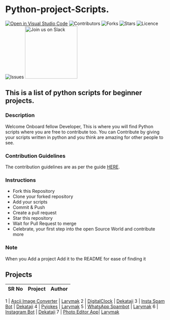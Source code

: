 # Python-project-Scripts.

[![Open in Visual Studio Code](https://open.vscode.dev/badges/open-in-vscode.svg)](https://open.vscode.dev/larymak/Python-project-Scripts)
![Contributors](https://img.shields.io/github/contributors/larymak/Python-project-Scripts?style=plastic)
![Forks](https://img.shields.io/github/forks/larymak/Python-project-Scripts)
![Stars](https://img.shields.io/github/stars/larymak/Python-project-Scripts)
![Licence](https://img.shields.io/github/license/larymak/Python-project-Scripts)
![Issues](https://img.shields.io/github/issues/larymak/Python-project-Scripts)
<a href="https://join.slack.com/t/ngc-goz8665/shared_invite/zt-r01kumfq-dQUT3c95BxEP_fnk4yJFfQ">
<img alt="Join us on Slack" src="https://raw.githubusercontent.com/netlify/netlify-cms/master/website/static/img/slack.png" width="165"/>
</a>

## This is a list of python scripts for beginner projects.

### Description

Welcome Onboard fellow Developer, This is where you will find Python scripts where you are free to contribute too.
You can Contribute by giving your scripts written in python and you think are amazing for other people to see.

### Contribution Guidelines

The contribution guidelines are as per the guide [HERE](https://github.com/larymak/Python-project-Scripts/blob/main/CONTRIBUTING.md).

### Instructions

- Fork this Repository
- Clone your forked repository
- Add your scripts
- Commit & Push
- Create a pull request
- Star this repository
- Wait for Pull Request to merge
- Celebrate, your first step into the open Source World and contribute more

### Note

When you Add a project Add it to the README for ease of finding it

## Projects

SR No   | Project | Author  
--- | --- | ---

1 | [Ascii Image Converter](https://github.com/larymak/Python-project-Scripts/tree/master/image-ascii) | [Larymak](https://github.com/larymak)
2 | [DigitalClock](https://github.com/larymak/Python-project-Scripts/tree/main/DigitalClock) | [Dekataji](https://github.com/dekataji)
3 | [Insta Spam Bot](https://github.com/larymak/Python-project-Scripts/tree/main/InstaSpamBot) | [Dekataji](https://github.com/dekataji)
4 | [Pyjokes](https://github.com/larymak/Python-project-Scripts/tree/master/pyjokes) | [Larymak](https://github.com/larymak)
5 | [WhatsApp Spambot](https://github.com/larymak/Python-project-Scripts/tree/master/whatsapp-spam) | [Larymak](https://github.com/larymak)
6 | [Instagram Bot](https://github.com/larymak/Python-project-Scripts/tree/main/InstagramBot) | [Dekataji](https://github.com/dekataji)
7 | [Photo Editor App](https://github.com/larymak/Python-project-Scripts/tree/master/photo%20editor)| [Larymak](https://github.com/larymak)

